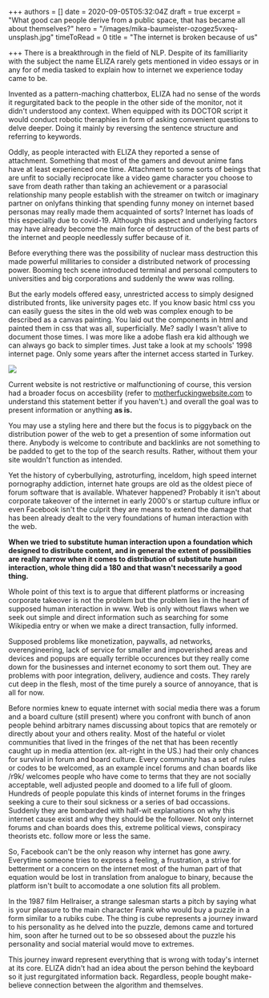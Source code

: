 +++
authors = []
date = 2020-09-05T05:32:04Z
draft = true
excerpt = "What good can people derive from a public space, that has became all about themselves?"
hero = "/images/mika-baumeister-ozogez5vxeq-unsplash.jpg"
timeToRead = 0
title = "The internet is broken because of us"

+++
There is a breakthrough in the field of NLP. Despite of its familliarity with the subject the name ELIZA rarely gets mentioned in video essays or in any for of media tasked to explain how to internet we experience today came to be.

Invented as a pattern-maching chatterbox, ELIZA had no sense of the words it regurgitated back to the people in the other side of the monitor, not it didn't understood any context. When equipped with its DOCTOR script it would conduct robotic theraphies in form of asking convenient questions to delve deeper. Doing it mainly by reversing the sentence structure and referring to keywords.

Oddly, as people interacted with ELIZA they reported a sense of attachment. Something that most of the gamers and devout anime fans have at least experienced one time. Attachment to some sorts of beings that are unfit to socially reciprocate like a video game character you choose to save from death rather than taking an achievement or a parasocial relationship many people establish with the streamer on twitch or imaginary partner on onlyfans thinking that spending funny money on internet based personas may really made them acquainted of sorts? Internet has loads of this especially due to covid-19. Although this aspect and underlying factors may have already become the main force of destruction of the best parts of the internet and people needlessly suffer because of it.

Before everything there was the possibility of nuclear mass destruction this made powerful millitaries to consider a distributed network of processing power. Booming tech scene introduced terminal and personal computers to universities and big corporations and suddenly the www was rolling.

But the early models offered easy, unrestricted access to simply designed distributed fronts, like university pages etc. If you know basic html css you can easily guess the sites in the old web was complex enough to be described as a canvas painting. You laid out the components in html and painted them in css that was all, superficially. Me? sadly I wasn't alive to document those times. I was more like a adobe flash era kid although we can always go back to simpler times. Just take a look at my schools' 1998 internet page. Only some years after the internet access started in Turkey.

![](/images/https-web-archive-org-web-19980127035000-http-www-bilkent-edu.png)

Current website is not restrictive or malfunctioning of course, this version had a broader focus on accesbility (refer to [motherfuckingwebsite.com](motherfuckingwebsite.com "motherfuckingwebsite.com") to understand this statement better if you haven't.) and overall the goal was to present information or anything **as is.**

You may use a styling here and there but the focus is to piggyback on the distribution power of the web to get a presention of some information out there. Anybody is welcome to contribute and backlinks are not something to be padded to get to the top of the search results. Rather, without them your site wouldn't function as intended.

Yet the history of cyberbullying, astroturfing, inceldom, high speed internet pornography addiction, internet hate groups are old as the oldest piece of forum software that is available. Whatever happened? Probably it isn't about corporate takeover of the internet in early 2000's or startup culture influx or even Facebook isn't the culprit they are means to extend the damage that has been already dealt to the very foundations of human interaction with the web.

**When we tried to substitute human interaction upon a foundation which designed to distribute content, and in general the extent of possibilities are really narrow when it comes to distribution of substitute human interaction, whole thing did a 180 and that wasn't necessarily a good thing.**

Whole point of this text is to argue that different platforms or increasing corporate takeover is not the problem but the problem lies in the heart of supposed human interaction in www.  Web is only without flaws when we seek out simple and direct information such as searching for some Wikipedia entry or when we make a direct transaction, fully informed.

Supposed problems like monetization, paywalls, ad networks, overengineering, lack of service for smaller and impoverished areas and devices and popups are equally terrible occurences but they really come down for the businesses and internet economy to sort them out. They are problems with poor integration, delivery, audience and costs. They rarely cut deep in the flesh, most of the time purely a source of annoyance, that is all for now.

Before normies knew to equate internet with social media there was a forum and a board culture (still present) where you confront with bunch of anon people behind arbitrary names discussing about topics that are remotely or directly about your and others reality. Most of the hateful or violet communities that lived in the fringes of the net that has been recently caught up in media attention (ex. alt-right in the US.) had their only chances for survival in forum and board culture. Every community has a set of rules or codes to be welcomed, as an example incel forums and chan boards like /r9k/ welcomes people who have come to terms that they are not socially acceptable, well adjusted people and doomed to a life full of gloom. Hundreds of people populate this kinds of internet forums in the fringes seeking a cure to their soul sickness or a series of bad occassions. Suddenly they are bombarded with half-wit explanations on why this internet cause exist and why they should be the follower. Not only internet forums and chan boards does this, extreme political views, conspiracy theorists etc. follow more or less the same.

So, Facebook can't be the only reason why internet has gone awry. Everytime someone tries to express a feeling, a frustration, a strive for betterment or a concern on the internet most of the human part of that equation would be lost in translation from analogue to binary, because the platform isn't built to accomodate a one solution fits all problem.

In the 1987 film Hellraiser, a strange salesman starts a pitch by saying what is your pleasure to the main character Frank who would buy a puzzle in a form similar to a rubiks cube. The thing is cube represents a journey inward to his personality as he delved into the puzzle, demons came and tortured him, soon after he turned out to be so obssesed about the puzzle his personality and social material would move to extremes.

This journey inward represent everything that is wrong with today's internet at its core. ELIZA didn't had an idea about the person behind the keyboard so it just regurgitated information back. Regardless, people bought make-believe connection between the algorithm and themselves.